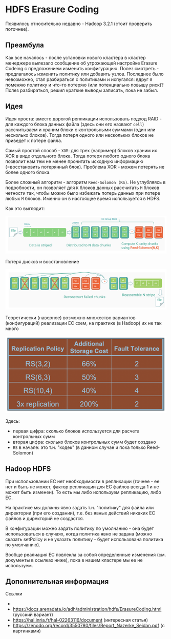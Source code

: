 # HDFS Erasure Coding 

Появилось относительно недавно - Hadoop 3.2.1 (стоит проверить поточнее).

## Преамбула

Как все началось - после установки нового кластера в кластер менеджере вылезало сообщение об угрожающей настройке Erasure Codeing с предложением изменить конфигурацию. Полез смотреть - предлагалось изменить политику или добавить узлов. Последнее было невозможно, стал разбираться с политиками и испугался: вдруг я поменяю политику и что-то потеряю (или потенциально повышу риск)? Полез разбираться, решил краткие выводы записать, пока не забыл.

## Идея 

Идея проста: вместо дорогой репликации использовать подход RAID - для каждого блока данных файла (здесь они его назвают `cell`) рассчитываем и храним блоки с контрольными суммами (один или несколько блоков). Тогда потеря одного или нескольких блоков не приведет к потере файла.

Самый простой способ - `XOR`: для трех (например) блоков храним их XOR в виде отдельного блока. Тогда потеря любого одного блока позволит нам тем не менее прочитать исходную информацию (=восстановить потерянный блок). Проблема XOR - можем потерять не более одного блока.

Более сложный алгоритм - алгоритм `Reed-Solomon (RS)`. Не углубляясь в подробности, он позволяет для `K` блоков данных рассчитать `M` блоков четности так, чтобы можно было избежать потерь данных при потере любых `M` блоков. Именно он в настоящее время используется в HDFS.

Как это выглядит:

![Image](../images/er_coding_1.png)

Потеря дисков и восстановление

![Image](../images/er_coding_2.PNG)

Теоретически (наверное) возможно множество вариантов (конфигураций) реализации EC схем, на практике (в Hadoop) их не так много

![Image](../images/er_coding_3.PNG)

Здесь:

* первая цифра: сколько блоков используется для расчета контрольных сумм
* вторая цифра: сколько блоков контрольных сумм будет создано
* `RS` в начале: это т.н. "кодек" (в данном случае и пока только Reed-Solomon)

## Hadoop HDFS

При использовании EC нет необходимости в репликации (точнее - ее нет и быть не может, фактор репликации для EC файлов всегда 1 и не может быть изменен). То есть мы либо используем репликацию, либо EC.

На практике мы должны явно задать т.н. "политику" для файла или директории (при его создании), т.е. без явных действий никаких EC файлов и директорий не создастся.

В конфигурации можно задать политику по умолчанию - она будет использоваться в случаях, когда политика явно не задана (можно сказать setPolicy и не указать политику - будет использована политика по умолчанию).

Вообще реалиация EC повлекла за собой определенные изменения (см. документы в ссылках ниже), пока в нашем кластере мы ее не используем.

## Дополнительная информация

Ссылки

[от первоисточника]: https://hadoop.apache.org/docs/r3.2.1/hadoop-project-dist/hadoop-hdfs/HDFSErasureCoding.html

* [от первоисточника]: https://hadoop.apache.org/docs/r3.2.1/hadoop-project-dist/hadoop-hdfs/HDFSErasureCoding.html
* https://docs.arenadata.io/adh/administration/hdfs/ErasureCoding.html (русский вариант)
* https://hal.inria.fr/hal-02263116/document (интересная статья)
* https://zenodo.org/record/3550780/files/Report_Nazerke_Seidan.pdf (с картинками)
